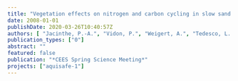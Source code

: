 ```yaml
---
title: "Vegetation effects on nitrogen and carbon cycling in slow sand filters."
date: 2008-01-01
publishDate: 2020-03-26T10:40:57Z
authors: [ "Jacinthe, P.-A.", "Vidon, P.", "Weigert, A.", "Tedesco, L. P.", "Litz, N.", "Bartel, H.", "Grützmacher, G." ]
publication_types: ["0"]
abstract: ""
featured: false
publication: "*CEES Spring Science Meeting*"
projects: ["aquisafe-1"]
---
```



